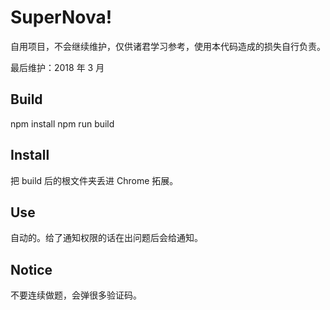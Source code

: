 # SuperNova!

自用项目，不会继续维护，仅供诸君学习参考，使用本代码造成的损失自行负责。

最后维护：2018 年 3 月

## Build

npm install
npm run build

## Install

把 build 后的根文件夹丢进 Chrome 拓展。

## Use

自动的。给了通知权限的话在出问题后会给通知。

## Notice

不要连续做题，会弹很多验证码。
